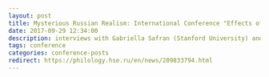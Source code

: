 ```yaml
---
layout: post
title: Mysterious Russian Realism: International Conference "Effects of Verisimilitude: Modes of Russian Realism"
date: 2017-09-29 12:34:00
description: interviews with Gabriella Safran (Stanford University) and Ilya Kliger (New York Univerisity) conducted my me and Maxim Lepekhin
tags: conference
categories: conference-posts
redirect: https://philology.hse.ru/en/news/209833794.html
---
```

